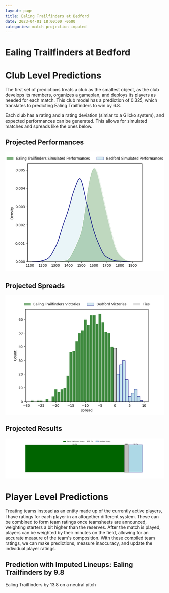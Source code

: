 ```yaml
---  
layout: page  
title: Ealing Trailfinders at Bedford  
date: 2023-04-01 18:00:00 -0500  
categories: match projection imputed  
---
```

# Ealing Trailfinders at Bedford

# Club Level Predictions


The first set of predictions treats a club as the smallest object, as the club develops its members, organizes a gameplan, and deploys its players as needed for each match. This club model has a prediction of 0.325, which translates to predicting Ealing Trailfinders to win by 6.8.

Each club has a rating and a rating deviation (simiar to a Glicko system), and expected performances can be generated. This allows for simulated matches and spreads like the ones below.
## Projected Performances


![Projected Performances](plots/performances_2023-04-01-Bedford-EalingTrailfinders.png)
## Projected Spreads


![Projected Spreads](plots/spreads_2023-04-01-Bedford-EalingTrailfinders.png)
## Projected Results


![Projected Results](plots/resultbar_2023-04-01-Bedford-EalingTrailfinders.png)
# Player Level Predictions


Treating teams instead as an entity made up of the currently active players, I have ratings for each player in an altogether different system. These can be combined to form team ratings once teamsheets are announced, weighting starters a bit higher than the reserves. After the match is played, players can be weighted by their minutes on the field, allowing for an accurate measure of the team's composition. With these compiled team ratings, we can make predictions, measure inaccuracy, and update the individual player ratings.
## Prediction with Imputed Lineups: Ealing Trailfinders by 9.8


Ealing Trailfinders by 13.8 on a neutral pitch

